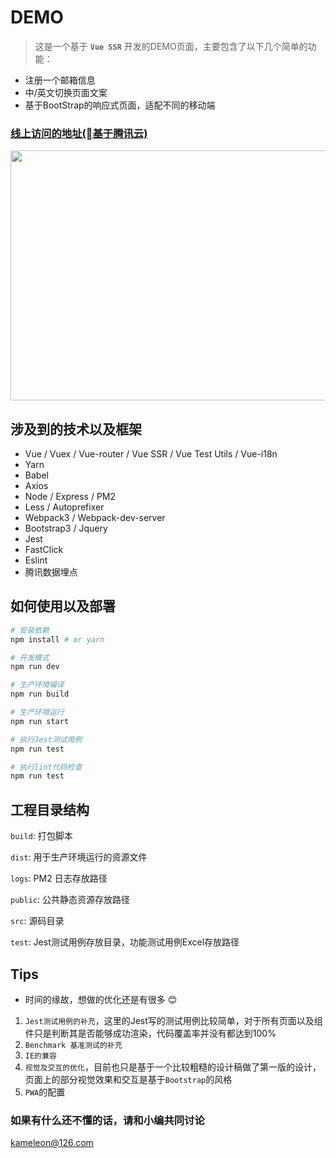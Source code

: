 # DEMO
> 这是一个基于 **`Vue SSR`** 开发的DEMO页面，主要包含了以下几个简单的功能：
- 注册一个邮箱信息
- 中/英文切换页面文案
- 基于BootStrap的响应式页面，适配不同的移动端

### [线上访问的地址(基于腾讯云)](http://www.kameleonx.cn:8889/vuessr)

<img src="https://vue-ssr-1251340574.cos.ap-chengdu.myqcloud.com/demo.gif" width = "750" height = "400"/>

## 涉及到的技术以及框架
- Vue / Vuex / Vue-router / Vue SSR / Vue Test Utils / Vue-i18n
- Yarn
- Babel
- Axios
- Node / Express / PM2
- Less / Autoprefixer
- Webpack3 / Webpack-dev-server
- Bootstrap3 / Jquery
- Jest
- FastClick
- Eslint
- 腾讯数据埋点

## 如何使用以及部署
``` bash
# 安装依赖
npm install # or yarn

# 开发模式
npm run dev

# 生产环境编译
npm run build

# 生产环境运行
npm run start

# 执行Jest测试用例
npm run test

# 执行lint代码检查
npm run test
```

## 工程目录结构
`build`: 打包脚本

`dist`: 用于生产环境运行的资源文件

`logs`: PM2 日志存放路径

`public`: 公共静态资源存放路径

`src`: 源码目录

`test`: Jest测试用例存放目录，功能测试用例Excel存放路径

## Tips
+ 时间的缘故，想做的优化还是有很多 :blush:

1. `Jest测试用例的补充`，这里的Jest写的测试用例比较简单，对于所有页面以及组件只是判断其是否能够成功渲染，代码覆盖率并没有都达到100%
2. `Benchmark 基准测试的补充`
3. `IE的兼容`
4. `视觉及交互的优化`，目前也只是基于一个比较粗糙的设计稿做了第一版的设计，页面上的部分视觉效果和交互是基于`Bootstrap`的风格
5. `PWA`的配置

### 如果有什么还不懂的话，请和小编共同讨论
<kameleon@126.com>